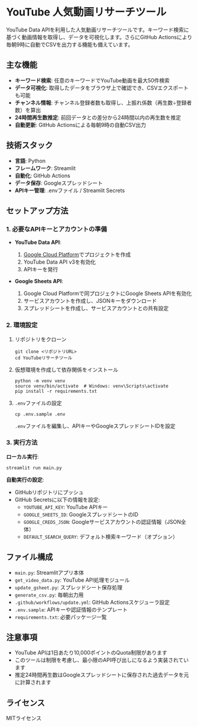 # YouTube 人気動画リサーチツール

YouTube Data APIを利用した人気動画リサーチツールです。キーワード検索に基づく動画情報を取得し、データを可視化します。さらにGitHub Actionsにより毎朝9時に自動でCSVを出力する機能も備えています。

## 主な機能

- **キーワード検索**: 任意のキーワードでYouTube動画を最大50件検索
- **データ可視化**: 取得したデータをブラウザ上で確認でき、CSVエクスポートも可能
- **チャンネル情報**: チャンネル登録者数も取得し、上振れ係数（再生数÷登録者数）を算出
- **24時間再生数推定**: 前回データとの差分から24時間以内の再生数を推定
- **自動更新**: GitHub Actionsによる毎朝9時の自動CSV出力

## 技術スタック

- **言語**: Python
- **フレームワーク**: Streamlit
- **自動化**: GitHub Actions
- **データ保存**: Googleスプレッドシート
- **APIキー管理**: .envファイル / Streamlit Secrets

## セットアップ方法

### 1. 必要なAPIキーとアカウントの準備

- **YouTube Data API**:
  1. [Google Cloud Platform](https://console.cloud.google.com/)でプロジェクトを作成
  2. YouTube Data API v3を有効化
  3. APIキーを発行

- **Google Sheets API**:
  1. Google Cloud Platformで同プロジェクトにGoogle Sheets APIを有効化
  2. サービスアカウントを作成し、JSONキーをダウンロード
  3. スプレッドシートを作成し、サービスアカウントとの共有設定

### 2. 環境設定

1. リポジトリをクローン
   ```
   git clone <リポジトリURL>
   cd YouTubeリサーチツール
   ```

2. 仮想環境を作成して依存関係をインストール
   ```
   python -m venv venv
   source venv/bin/activate  # Windows: venv\Scripts\activate
   pip install -r requirements.txt
   ```

3. `.env`ファイルの設定
   ```
   cp .env.sample .env
   ```
   
   `.env`ファイルを編集し、APIキーやGoogleスプレッドシートIDを設定

### 3. 実行方法

**ローカル実行**:
```
streamlit run main.py
```

**自動実行の設定**:
- GitHubリポジトリにプッシュ
- GitHub Secretsに以下の情報を設定:
  - `YOUTUBE_API_KEY`: YouTube APIキー
  - `GOOGLE_SHEETS_ID`: GoogleスプレッドシートのID
  - `GOOGLE_CREDS_JSON`: Googleサービスアカウントの認証情報（JSON全体）
  - `DEFAULT_SEARCH_QUERY`: デフォルト検索キーワード（オプション）

## ファイル構成

- `main.py`: Streamlitアプリ本体
- `get_video_data.py`: YouTube API処理モジュール
- `update_gsheet.py`: スプレッドシート保存処理
- `generate_csv.py`: 毎朝出力用
- `.github/workflows/update.yml`: GitHub Actionsスケジューラ設定
- `.env.sample`: APIキーや認証情報のテンプレート
- `requirements.txt`: 必要パッケージ一覧

## 注意事項

- YouTube APIは1日あたり10,000ポイントのQuota制限があります
- このツールは制限を考慮し、最小限のAPI呼び出しになるよう実装されています
- 推定24時間再生数はGoogleスプレッドシートに保存された過去データを元に計算されます

## ライセンス

MITライセンス

